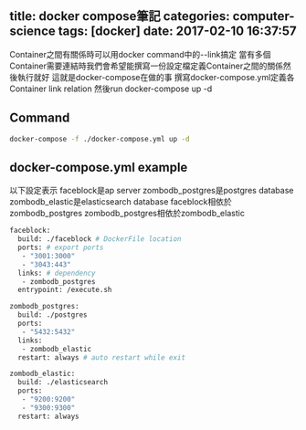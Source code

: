 title: docker compose筆記
categories: computer-science
tags: [docker]
date: 2017-02-10 16:37:57
---

Container之間有關係時可以用docker command中的--link搞定
當有多個Container需要連結時我們會希望能撰寫一份設定檔定義Container之間的關係然後執行就好
這就是docker-compose在做的事
撰寫docker-compose.yml定義各Container link relation
然後run docker-compose up -d

## Command
``` sh
docker-compose -f ./docker-compose.yml up -d
```
## docker-compose.yml example
以下設定表示
faceblock是ap server
zombodb_postgres是postgres database
zombodb_elastic是elasticsearch database
faceblock相依於zombodb_postgres
zombodb_postgres相依於zombodb_elastic
``` sh
faceblock:
  build: ./faceblock # DockerFile location
  ports: # export ports
   - "3001:3000"
   - "3043:443"
  links: # dependency
   - zombodb_postgres
  entrypoint: /execute.sh

zombodb_postgres:
  build: ./postgres
  ports:
   - "5432:5432"
  links:
   - zombodb_elastic
  restart: always # auto restart while exit

zombodb_elastic:
  build: ./elasticsearch
  ports:
   - "9200:9200"
   - "9300:9300"
  restart: always
```
